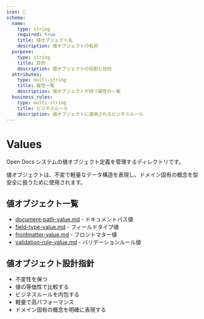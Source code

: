 ```yaml
---
icon: 💎
schema:
  name:
    type: string
    required: true
    title: 値オブジェクト名
    description: 値オブジェクトの名前
  purpose:
    type: string
    title: 目的
    description: 値オブジェクトの役割と目的
  attributes:
    type: multi-string
    title: 属性一覧
    description: 値オブジェクトが持つ属性の一覧
  business_rules:
    type: multi-string
    title: ビジネスルール
    description: 値オブジェクトに適用されるビジネスルール
---
```


# Values

Open Docs システムの値オブジェクト定義を管理するディレクトリです。

値オブジェクトは、不変で軽量なデータ構造を表現し、ドメイン固有の概念を型安全に扱うために使用されます。

## 値オブジェクト一覧

- [document-path-value.md](./document-path-value.md) - ドキュメントパス値
- [field-type-value.md](./field-type-value.md) - フィールドタイプ値
- [frontmatter-value.md](./frontmatter-value.md) - フロントマター値
- [validation-rule-value.md](./validation-rule-value.md) - バリデーションルール値

## 値オブジェクト設計指針

- 不変性を保つ
- 値の等価性で比較する
- ビジネスルールを内包する
- 軽量で高パフォーマンス
- ドメイン固有の概念を明確に表現する